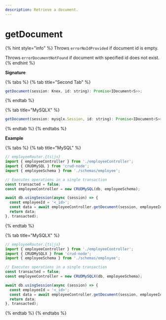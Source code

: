 ```yaml
---
description: Retrieve a document.
---
```


# getDocument

{% hint style="info" %}
Throws `errorNoIdProvided` if document id is empty.

Throws `errorDocumentNotFound` if document with specified id does not exist.
{% endhint %}

**Signature**

{% tabs %}
{% tab title="Second Tab" %}
```javascript
getDocument(session: Knex, id: string): Promise<IDocument<S>>;
```
{% endtab %}

{% tab title="MySQLX" %}
```javascript
getDocument(session: mysqlx.Session, id: string): Promise<IDocument<S>>;
```
{% endtab %}
{% endtabs %}

**Example**

{% tabs %}
{% tab title="MySQL" %}
```javascript
// employeeRouter.{ts|js}
import { employeeController } from './employeeController';
import { CRUDMySQL } from 'crud-node';
import { employeeSchema } from './schemas/employee';

// Executes operations in a single transaction
const transacted = false;
const employeeController = new CRUDMySQL(db, employeeSchema);

await db.usingSession(async (session) => {
  const employeeId = '<_id>';
  const data = await employeeController.getDocument(session, employeeId);
  return data;
}, transacted);
```
{% endtab %}

{% tab title="MySQLX" %}
```javascript
// employeeRouter.{ts|js}
import { employeeController } from './employeeController';
import { CRUDMySQLX } from 'crud-node';
import { employeeSchema } from './schemas/employee';

// Executes operations in a single transaction
const transacted = false;
const employeeController = new CRUDMySQLX(db, employeeSchema);

await db.usingSession(async (session) => {
  const employeeId = '<_id>';
  const data = await employeeController.getDocument(session, employeeId);
  return data;
}, transacted);
```
{% endtab %}
{% endtabs %}
